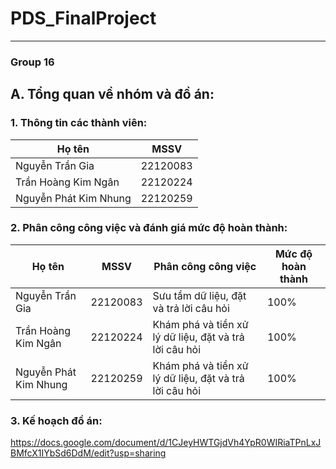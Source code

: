# PDS_FinalProject
---
### Group 16 ###
## A. Tổng quan về nhóm và đồ án:
### 1. Thông tin các thành viên:
|Họ tên                 |MSSV    |
|-----------------------|--------|
|Nguyễn Trần Gia        |22120083|
|Trần Hoàng Kim Ngân    |22120224|
|Nguyễn Phát Kim Nhung  |22120259|

### 2. Phân công công việc và đánh giá mức độ hoàn thành:
|Họ tên                 |MSSV    |Phân công công việc                                   |Mức độ hoàn thành|
|-----------------------|--------|------------------------------------------------------|-----------------|
|Nguyễn Trần Gia        |22120083|Sưu tầm dữ liệu, đặt và trả lời câu hỏi               |100%             |
|Trần Hoàng Kim Ngân    |22120224|Khám phá và tiền xử lý dữ liệu, đặt và trả lời câu hỏi|100%             |
|Nguyễn Phát Kim Nhung  |22120259|Khám phá và tiền xử lý dữ liệu, đặt và trả lời câu hỏi|100%             |

### 3. Kế hoạch đồ án:
https://docs.google.com/document/d/1CJeyHWTGjdVh4YpR0WIRiaTPnLxJBMfcX1IYbSd6DdM/edit?usp=sharing

